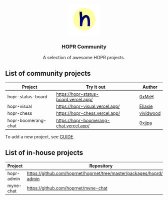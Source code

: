 <!-- INTRODUCTION -->
<p align="center">
  <a href="https://hoprnet.org" target="_blank" rel="noopener noreferrer">
    <img width="100" src="https://github.com/hoprnet/hopr-assets/blob/master/v1/logo/hopr_logo_padded.png?raw=true" alt="HOPR Logo">
  </a>
  
  <!-- Title Placeholder -->
  <h3 align="center">HOPR Community</h3>
  <p align="center">
    A selection of awesome HOPR projects.
  </p>
</p>

## List of community projects

| Project             | Try it out                              | Author                                    |
| ------------------- | --------------------------------------- | ----------------------------------------- |
| hopr-status-board   | https://hopr-status-board.vercel.app/   | [0xMrH](https://github.com/0xMrH)         |
| hopr-visual         | https://hopr-visual.vercel.app/         | [Eliaxie](https://github.com/Eliaxie)     |
| hopr-chess          | https://hopr-chess.vercel.app/          | [vividwood](https://github.com/vividwood) |
| hopr-boomerang-chat | https://hopr-boomerang-chat.vercel.app/ | [0xjjpa](https://github.com/0xjjpa)       |

To add a new project, see [GUIDE](./ADMIN_GUIDE.md).

## List of in-house projects

| Project    | Repository                                                               |
| ---------- | ------------------------------------------------------------------------ |
| hopr-admin | https://github.com/hoprnet/hoprnet/tree/master/packages/hoprd/hopr-admin |
| myne-chat  | https://github.com/hoprnet/myne-chat                                     |

